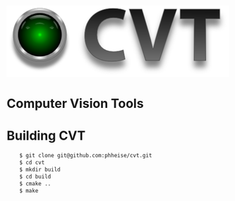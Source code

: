![CVT Logo](/data/logos/cvt.png)

Computer Vision Tools
=====================


Building CVT
============

        $ git clone git@github.com:phheise/cvt.git 
        $ cd cvt
        $ mkdir build
        $ cd build
        $ cmake ..
        $ make
